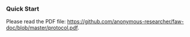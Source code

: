 ### Quick Start

Please read the PDF file: <https://github.com/anonymous-researcher/faw-doc/blob/master/protocol.pdf>.
